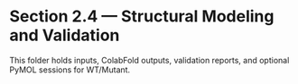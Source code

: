 # Section 2.4 — Structural Modeling and Validation
This folder holds inputs, ColabFold outputs, validation reports, and optional PyMOL sessions for WT/Mutant.
